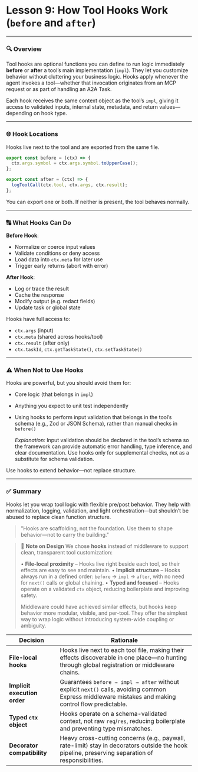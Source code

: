# **Lesson 9: How Tool Hooks Work (`before` and `after`)**

---

### 🔍 Overview

Tool hooks are optional functions you can define to run logic immediately **before** or **after** a tool’s main implementation (`impl`). They let you customize behavior without cluttering your business logic. Hooks apply whenever the agent invokes a tool—whether that invocation originates from an MCP request or as part of handling an A2A Task.

Each hook receives the same context object as the tool’s `impl`, giving it access to validated inputs, internal state, metadata, and return values—depending on hook type.

---

### 🌐 Hook Locations

Hooks live next to the tool and are exported from the same file.

```ts
export const before = (ctx) => {
  ctx.args.symbol = ctx.args.symbol.toUpperCase();
};

export const after = (ctx) => {
  logToolCall(ctx.tool, ctx.args, ctx.result);
};
```

You can export one or both. If neither is present, the tool behaves normally.

---

### 🔠 What Hooks Can Do

**Before Hook**:

- Normalize or coerce input values
- Validate conditions or deny access
- Load data into `ctx.meta` for later use
- Trigger early returns (abort with error)

**After Hook**:

- Log or trace the result
- Cache the response
- Modify output (e.g. redact fields)
- Update task or global state

Hooks have full access to:

- `ctx.args` (input)
- `ctx.meta` (shared across hooks/tool)
- `ctx.result` (after only)
- `ctx.taskId`, `ctx.getTaskState()`, `ctx.setTaskState()`

---

### ⚠️ When Not to Use Hooks

Hooks are powerful, but you should avoid them for:

- Core logic (that belongs in `impl`)
- Anything you expect to unit test independently
- Using hooks to perform input validation that belongs in the tool’s schema (e.g., Zod or JSON Schema), rather than manual checks in `before()`

  _Explanation:_ Input validation should be declared in the tool’s schema so the framework can provide automatic error handling, type inference, and clear documentation. Use hooks only for supplemental checks, not as a substitute for schema validation.

Use hooks to extend behavior—not replace structure.

---

### ✅ Summary

Hooks let you wrap tool logic with flexible pre/post behavior. They help with normalization, logging, validation, and light orchestration—but shouldn’t be abused to replace clean function structure.

> "Hooks are scaffolding, not the foundation. Use them to shape behavior—not to carry the building."

> 📝 **Note on Design**
> We chose **hooks** instead of middleware to support clean, transparent tool customization:
>
> • **File-local proximity** – Hooks live right beside each tool, so their effects are easy to see and maintain.
> • **Implicit structure** – Hooks always run in a defined order: `before` → `impl` → `after`, with no need for `next()` calls or global chaining.
> • **Typed and focused** – Hooks operate on a validated `ctx` object, reducing boilerplate and improving safety.
>
> Middleware could have achieved similar effects, but hooks keep behavior more modular, visible, and per-tool. They offer the simplest way to wrap logic without introducing system-wide coupling or ambiguity.

| Decision                     | Rationale                                                                                                                                            |
| ---------------------------- | ---------------------------------------------------------------------------------------------------------------------------------------------------- |
| **File-local hooks**         | Hooks live next to each tool file, making their effects discoverable in one place—no hunting through global registration or middleware chains.       |
| **Implicit execution order** | Guarantees `before → impl → after` without explicit `next()` calls, avoiding common Express middleware mistakes and making control flow predictable. |
| **Typed `ctx` object**       | Hooks operate on a schema-validated context, not raw `req`/`res`, reducing boilerplate and preventing type mismatches.                               |
| **Decorator compatibility**  | Heavy cross-cutting concerns (e.g., paywall, rate-limit) stay in decorators outside the hook pipeline, preserving separation of responsibilities.    |

